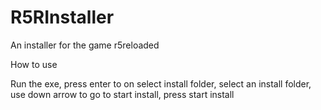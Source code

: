 # R5RInstaller
An installer for the game r5reloaded


How to use

Run the exe, press enter to on select install folder, select an install folder, use down arrow to go to start install, press start install
